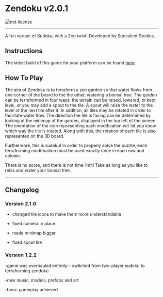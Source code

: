 
Zendoku v2.0.1
==============

[![mit-license](http://img.shields.io/:license-MIT-blue.svg?style=plastic)](http://bescott.mit-license.org)

---

A fun variant of Sudoku, with a Zen twist!
Developed by Succulent Studios.


Instructions
------------

The latest build of this game for your platform can be found [here][].

[here]: <https://github.com/evan-erdos/Sudoku-Reimagined/releases/tag/v1.0.2>


How To Play
-----------

The aim of Zendoku is to terraform a zen garden so that water flows from one corner of the board to the the other, 
watering a bonsai tree. The garden can be terraformed in four ways: the terrain can be raised, lowered, or kept level, 
or you may add a spout to the tile. A spout will raise the water to the level of the next tile after it. In addition, 
all tiles may be rotated in order to facilitate water flow. The direction the tile is facing can be determined by
looking at the minimap of the garden, displayed in the top left of the screen. The orientation of the icon representing
each modification will let you know which way the tile is rotated. Along with this, the rotation of each tile is also
represented on the 3D board. 

Furthermore, this is sudoku! In order to properly solve the puzzle, each terraforming modification must be used exactly
once in each row and column.

There is no score, and there is not time limit! Take as long as you like to relax and water your bonsai tree.

---


Changelog
---------

### Version 2.1.0 ###

- changed tile icons to make them more understandable

- fixed camera in place

- made minimap bigger

- fixed spout tile

### Version 1.2.2 ###

-game was overhauled entirely-- switched from two-player sudoku to terraforming zendoku

-new music, models, prefabs and art

-basic gameplay achieved

